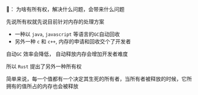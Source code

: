 
🤔： 为啥有所有权，解决什么问题，会带来什么问题

先说所有权就先说目前针对内存的处理方案

* 一种以 `java`, `javascript` 等语言的`GC`自动回收
* 另外一种 `c` 和 `c++`, 内存的申请和回收交个了开发者

自动`GC` 效率会降低， 自动释放内存会增加开发者难度

所以 `Rust` 提出了另外一种所有权

简单来说，每一个值都有一个决定其生死的所有者，当所有者被释放的时候，它所拥有的值所占的内存也会被释放



